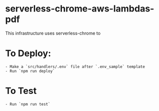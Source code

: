 # serverless-chrome-aws-lambdas-pdf

This infrastructure uses serverless-chrome to

# To Deploy:

    - Make a `src/handlers/.env` file after `.env_sample` template
    - Run `npm run deploy`

# To Test

    - Run `npm run test`
